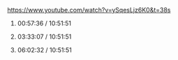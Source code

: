https://www.youtube.com/watch?v=ySqesLjz6K0&t=38s

1.  00:57:36 / 10:51:51

2.  03:33:07 / 10:51:51

3.  06:02:32 / 10:51:51

